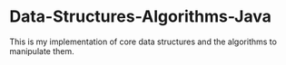 # Data-Structures-Algorithms-Java

This is my implementation of core data structures and the algorithms to manipulate them.
